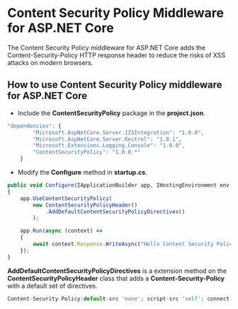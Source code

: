 # Content Security Policy Middleware for ASP.NET Core

The Content Security Policy middleware for ASP.NET Core adds the Content-Security-Policy HTTP response header to reduce the risks of XSS attacks on modern browsers.

How to use Content Security Policy middleware for ASP.NET Core
--------------------------------
* Include the **ContentSecurityPolicy** package in the **project.json**.
```Javascript
"dependencies": {
        "Microsoft.AspNetCore.Server.IISIntegration": "1.0.0",
        "Microsoft.AspNetCore.Server.Kestrel": "1.0.1",
        "Microsoft.Extensions.Logging.Console": "1.0.0",
        "ContentSecurityPolicy": "1.0.0.*"
    }
```
* Modify the **Configure** method in **startup.cs**.
```Javascript
public void Configure(IApplicationBuilder app, IHostingEnvironment env, ILoggerFactory loggerFactory)
{
    app.UseContentSecurityPolicy(
        new ContentSecurityPolicyHeader()
            .AddDefaultContentSecurityPolicyDirectives()
        );

    app.Run(async (context) =>
    {
        await context.Response.WriteAsync("Hello Content Security Policy!");
    });
}
```
**AddDefaultContentSecurityPolicyDirectives** is a extension method on the **ContentSecurityPolicyHeader** class that adds a **Content-Security-Policy** with a default set of directives.
```Javascript
Content-Security-Policy:default-src 'none'; script-src 'self'; connect-src 'self'; img-src 'self'; style-src 'self';
```

